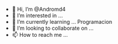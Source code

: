 - 👋 Hi, I’m @Andromd4
- 👀 I’m interested in ...
- 🌱 I’m currently learning ...     Programacion
- 💞️ I’m looking to collaborate on ...
- 📫 How to reach me ...

<!---
Andromd4/Andromd4 is a ✨ special ✨ repository because its `README.md` (this file) appears on your GitHub profile.
You can click the Preview link to take a look at your changes.
--->
